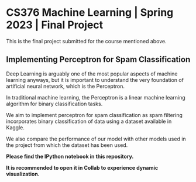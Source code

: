 # CS376 Machine Learning | Spring 2023 | Final Project

This is the final project submitted for the course mentioned above.

## Implementing Perceptron for Spam Classification

Deep Learning is arguably one of the most popular aspects of machine learning anyways, but it is important to understand the very foundation of artificial neural network, which is the Perceptron.

In traditional machine learning, the Perceptron is a linear machine learning algorithm for binary classification tasks.

We aim to implement perceptron for spam classification as spam filtering incorporates binary classification of data using a dataset available in Kaggle.

We also compare the performance of our model with other models used in the project from which the dataset has been used. 

**Please find the IPython notebook in this repository.** 

**It is recommended to open it in Collab to experience dynamic visualization.**


